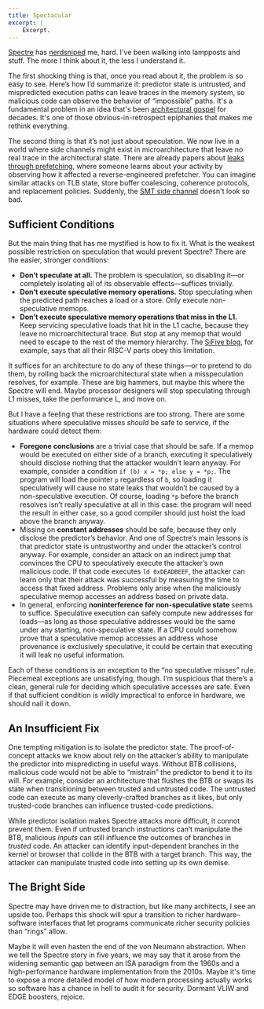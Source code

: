 ```yaml
---
title: Spectacular
excerpt: |
    Excerpt.
---
```

[Spectre][] has [nerdsniped][xkcd356] me, hard. I've been walking into lampposts and stuff. The more I think about it, the less I understand it.

[xkcd356]: https://xkcd.com/356/
[spectre]: https://spectreattack.com/spectre.pdf

The first shocking thing is that, once you read about it, the problem is so easy to see. Here’s how I’d summarize it: predictor state is untrusted, and mispredicted execution paths can leave traces in the memory system, so malicious code can observe the behavior of “impossible” paths. It's a fundamental problem in an idea that's been [architectural gospel][speculation] for decades. It's one of those obvious-in-retrospect epiphanies that makes me rethink everything.

The second thing is that it’s not just about speculation. We now live in a world where side channels might exist in microarchitecture that leave no real trace in the architectural state. There are already papers about [leaks through prefetching][pfsc], where someone learns about your activity by observing how it affected a reverse-engineered prefetcher. You can imagine similar attacks on TLB state, store buffer coalescing, coherence protocols, and replacement policies. Suddenly, the [SMT side channel][htch] doesn't look so bad.

[pfsc]: https://dl.acm.org/citation.cfm?id=2978356
[htch]: http://www.daemonology.net/hyperthreading-considered-harmful/
[speculation]: https://books.google.com/books?id=XX69oNsazH4C&q=Speculation#v=snippet&q=Speculation&f=false

## Sufficient Conditions

But the main thing that has me mystified is how to fix it. What is the weakest possible restriction on speculation that would prevent Spectre?
There are the easier, stronger conditions:

- **Don’t speculate at all.** The problem is speculation, so disabling it—or completely isolating all of its observable effects—suffices trivially.
- **Don’t execute speculative memory operations.** Stop speculating when the predicted path reaches a load or a store. Only execute non-speculative memops.
- **Don’t execute speculative memory operations that miss in the L1.** Keep servicing speculative loads that hit in the L1 cache, because they leave no microarchitectural trace. But stop at any memop that would need to escape to the rest of the memory hierarchy. The [SiFive blog][s5statement], for example, says that all their RISC-V parts obey this limitation.

[s5statement]: https://www.sifive.com/blog/2018/01/05/sifive-statement-on-meltdown-and-spectre/

It suffices for an architecture to do any of these things—or to pretend to do them, by rolling back the microarchitectural state when a misspeculation resolves, for example. These are big hammers, but maybe this where the Spectre will end. Maybe processor designers will stop speculating through L1 misses, take the performance L, and move on.

But I have a feeling that these restrictions are too strong. There are some situations where speculative misses *should* be safe to service, if the hardware could detect them:

- **Foregone conclusions** are a trivial case that should be safe. If a memop would be executed on either side of a branch, executing it speculatively should disclose nothing that the attacker wouldn’t learn anyway. For example, consider a condition `if (b) x = *p; else y = *p;`. The program will load the pointer `p` regardless of `b`, so loading it speculatively will cause no state leaks that wouldn’t be caused by a non-speculative execution. Of course, loading `*p` before the branch resolves isn’t really speculative at all in this case: the program will need the result in either case, so a good compiler should just hoist the load above the branch anyway.
- Missing on **constant addresses** should be safe, because they only disclose the predictor’s behavior. And one of Spectre’s main lessons is that predictor state is untrustworthy and under the attacker’s control anyway. For example, consider an attack on an indirect jump that convinces the CPU to speculatively execute the attacker’s own malicious code. If that code executes `ld 0xDEADBEEF`, the attacker can learn only that their attack was successful by measuring the time to access that fixed address. Problems only arise when the maliciously speculative memop accesses an address based on private data.
- In general, enforcing **noninterference for non-speculative state** seems to suffice. Speculative execution can safely compute new addresses for loads—as long as those speculative addresses would be the same under any starting, non-speculative state. If a CPU could somehow prove that a speculative memop accesses an address whose provenance is exclusively speculative, it could be certain that executing it will leak no useful information.

Each of these conditions is an exception to the “no speculative misses” rule. Piecemeal exceptions are unsatisfying, though. I’m suspicious that there’s a clean, general rule for deciding which speculative accesses are safe. Even if that sufficient condition is wildly impractical to enforce in hardware, we should nail it down.

## An Insufficient Fix

One tempting mitigation is to isolate the predictor state. The proof-of-concept attacks we know about rely on the attacker’s ability to manipulate the predictor into mispredicting in useful ways. Without BTB collisions, malicious code would not be able to “mistrain” the predictor to bend it to its will. For example, consider an architecture that flushes the BTB or swaps its state when transitioning between trusted and untrusted code. The untrusted code can execute as many cleverly-crafted branches as it likes, but only trusted-code branches can influence trusted-code predictions.

While predictor isolation makes Spectre attacks more difficult, it connot prevent them. Even if untrusted branch instructions can’t manipulate the BTB, malicious *inputs* can still influence the outcomes of branches in *trusted* code. An attacker can identify input-dependent branches in the kernel or browser that collide in the BTB with a target branch. This way, the attacker can manipulate trusted code into setting up its own demise.

## The Bright Side

Spectre may have driven me to distraction, but like many architects, I see an upside too.
Perhaps this shock will spur a transition to richer hardware–software interfaces that let programs communicate richer security policies than “rings” allow.

Maybe it will even hasten the end of the von Neumann abstraction. When we tell the Spectre story in five years, we may say that it arose from the widening semantic gap between an ISA paradigm from the 1960s and a high-performance hardware implementation from the 2010s. Maybe it's time to expose a more detailed model of how modern processing actually works so software has a chance in hell to audit it for security. Dormant VLIW and EDGE boosters, rejoice.